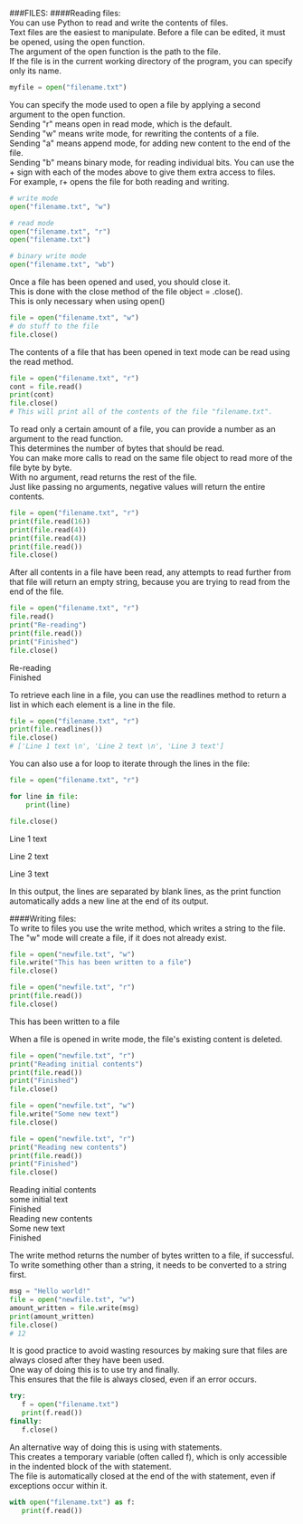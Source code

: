###FILES: 
####Reading files:   
You can use Python to read and write the contents of files.  
Text files are the easiest to manipulate. Before a file can be edited, it must be opened, using the open function.  
The argument of the open function is the path to the file.  
If the file is in the current working directory of the program, you can specify only its name.  

```python
myfile = open("filename.txt")
```
You can specify the mode used to open a file by applying a second argument to the open function.  
Sending "r" means open in read mode, which is the default.  
Sending "w" means write mode, for rewriting the contents of a file.  
Sending "a" means append mode, for adding new content to the end of the file.  
Sending "b" means binary mode, for reading individual bits.
You can use the + sign with each of the modes above to give them extra access to files.   
For example, r+ opens the file for both reading and writing.  

```python
# write mode
open("filename.txt", "w")

# read mode
open("filename.txt", "r")
open("filename.txt")

# binary write mode
open("filename.txt", "wb")
```
Once a file has been opened and used, you should close it.  
This is done with the close method of the file object = .close().  
This is only necessary when using open()  

```python
file = open("filename.txt", "w")
# do stuff to the file
file.close()
```
The contents of a file that has been opened in text mode can be read using the read method.  

```python
file = open("filename.txt", "r")
cont = file.read()
print(cont)
file.close()
# This will print all of the contents of the file "filename.txt".
```
To read only a certain amount of a file, you can provide a number as an argument to the read function.  
This determines the number of bytes that should be read.  
You can make more calls to read on the same file object to read more of the file byte by byte.  
With no argument, read returns the rest of the file.  
Just like passing no arguments, negative values will return the entire contents.  

```python
file = open("filename.txt", "r")
print(file.read(16))
print(file.read(4))
print(file.read(4))
print(file.read())
file.close()
```
After all contents in a file have been read, any attempts to read further from that file will return an empty string, because you are trying to read from the end of the file.  

```python
file = open("filename.txt", "r")
file.read()
print("Re-reading")
print(file.read())
print("Finished")
file.close()
```
Re-reading  
Finished  

To retrieve each line in a file, you can use the readlines method to return a list in which each element is a line in the file.  
```python
file = open("filename.txt", "r")
print(file.readlines())
file.close()
# ['Line 1 text \n', 'Line 2 text \n', 'Line 3 text']
```
You can also use a for loop to iterate through the lines in the file:  
```python
file = open("filename.txt", "r")

for line in file:
    print(line)

file.close() 
```
Line 1 text  

Line 2 text 
 
Line 3 text  

In this output, the lines are separated by blank lines, as the print function automatically adds a new line at the end of its output.  

####Writing files:  
To write to files you use the write method, which writes a string to the file.  
The "w" mode will create a file, if it does not already exist.  

```python
file = open("newfile.txt", "w")
file.write("This has been written to a file")
file.close()

file = open("newfile.txt", "r")
print(file.read())
file.close()
```
This has been written to a file  

When a file is opened in write mode, the file's existing content is deleted.  

```python
file = open("newfile.txt", "r")
print("Reading initial contents")
print(file.read())
print("Finished")
file.close()

file = open("newfile.txt", "w")
file.write("Some new text")
file.close()

file = open("newfile.txt", "r")
print("Reading new contents")
print(file.read())
print("Finished")
file.close()
```
Reading initial contents  
some initial text  
Finished  
Reading new contents  
Some new text  
Finished  

The write method returns the number of bytes written to a file, if successful.  
To write something other than a string, it needs to be converted to a string first.  

```python
msg = "Hello world!"
file = open("newfile.txt", "w")
amount_written = file.write(msg)
print(amount_written)
file.close()
# 12
```
It is good practice to avoid wasting resources by making sure that files are always closed after they have been used.  
One way of doing this is to use try and finally.  
This ensures that the file is always closed, even if an error occurs.  

```python
try:
   f = open("filename.txt")
   print(f.read())
finally:
   f.close()
```
An alternative way of doing this is using with statements.  
This creates a temporary variable (often called f), which is only accessible in the indented block of the with statement.  
The file is automatically closed at the end of the with statement, even if exceptions occur within it.  

```python
with open("filename.txt") as f:
   print(f.read())
```